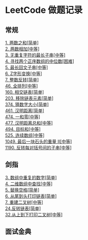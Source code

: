 # LeetCode 做题记录

## 常规 

[1. 两数之和[简单]](./note/1.md)<br/>
[2. 两数相加[中等]](./note/2.md)<br/>
[3. 无重复字符的最长子串[中等]](./note/3.md)<br/>
[4. 寻找两个正序数组的中位数[困难]](./note/4.md)<br/>
[5. 最长回文子串[中等]](./note/5.md)<br/>
[6. Z字形变换[中等]](./note/6.md)<br/>
[7. 整数反转[简单]](./note/7.md)<br/>
[46. 全排列[中等]](./note/46.md)<br/>
[160. 相交链表[简单]](./note/160.md)<br/>
[203. 移除链表元素[简单]](./note/203.md)<br/>
[374. 猜数字大小[简单]](./note/374.md)<br/>
[461. 汉明距离[简单]](./note/461.md)<br/>
[474. 一和零[中等]](./note/474.md)<br/>
[477. 汉明距离总和[中等]](./note/477.md)<br/>
[494. 目标和[中等]](./note/494.md)<br/>
[525. 连续数组[中等]](./note/525.md)<br/>
[1049. 最后一块石头的重量 II[中等]](./note/1049.md)<br/>
[1190. 反转每对括号间的子串[中等]](./note/1190.md)<br/>

## 剑指

[3. 数组中重复的数字[简单]](./note/sf_3.md)<br/>
[4. 二维数组中查找[中等]](./note/sf_4.md)<br/>
[5. 替换空格[简单]](./note/sf_5.md)<br/>
[6. 从尾到头打印链表[简单]](./note/sf_6.md)<br/>
[7. 重建二叉树[中等]](./note/sf_7.md)<br/>
[24.反转链表[简单]](./note/sf_24.md)<br/>
[32.从上到下打印二叉树[中等]](./note/sf_32.md)<br/>

## 面试金典